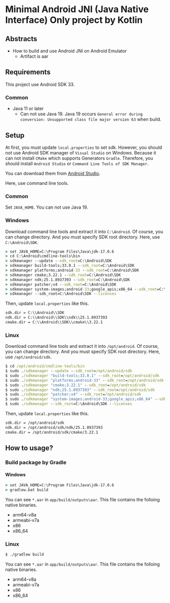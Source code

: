 # Minimal Android JNI (Java Native Interface) Only project by Kotlin

## Abstracts

* How to build and use Android JNI on Android Emulator
  * Artifact is aar

## Requirements

This project use Android SDK 33.

### Common

* Java 11 or later
  * Can not use Java 19. Java 19 occurs `General error during conversion: Unsupported class file major version 63` when build.

## Setup

At first, you must update `local.properties` to set sdk.
However, you should not use Android SDK manager of `Visual Studio` on Windows.
Because it can not install `CMake` which supports Generators `Gradle`.
Therefore, you should install `Android Studio` or `Command Line Tools of SDK Manager`.

You can download them from [Android Studio](https://developer.android.com/studio).

Here, use command line tools.

### Common

Set `JAVA_HOME`.
You can not use Java 19.

### Windows

Download command line tools and extract it into `C:\Android`. Of course, you can change directory. 
And you must specify SDK root directory. Here, use `C:\Android\SDK`.

````bat
> set JAVA_HOME=C:\Program Files\Java\jdk-17.0.6
> cd C:\Android\cmdline-tools\bin
> sdkmanager --update --sdk_root=C:\Android\SDK
> sdkmanager build-tools;33.0.1 --sdk_root=C:\Android\SDK
> sdkmanager platforms;android-33 --sdk_root=C:\Android\SDK
> sdkmanager cmake;3.22.1 --sdk_root=C:\Android\SDK
> sdkmanager ndk;25.1.8937393 --sdk_root=C:\Android\SDK
> sdkmanager patcher;v4 --sdk_root=C:\Android\SDK
> sdkmanager system-images;android-33;google_apis;x86_64 --sdk_root=C:\Android\SDK
> sdkmanager --sdk_root=C:\Android\SDK --licenses
````

Then, update `local.properties` like this.

````txt
sdk.dir = C:\\Android\\SDK
ndk.dir = C:\\Android\\SDK\\ndk\\25.1.8937393
cmake.dir = C:\\Android\\SDK\\cmake\\3.22.1
````

### Linux

Download command line tools and extract it into `/opt/android`. Of course, you can change directory. 
And you must specify SDK root directory. Here, use `/opt/android/sdk`.

````bat
$ cd /opt/android/cmdline-tools/bin
$ sudo ./sdkmanager --update --sdk_root=/opt/android/sdk
$ sudo ./sdkmanager "build-tools;33.0.1" --sdk_root=/opt/android/sdk
$ sudo ./sdkmanager "platforms;android-33" --sdk_root=/opt/android/sdk
$ sudo ./sdkmanager "cmake;3.22.1" --sdk_root=/opt/android/sdk
$ sudo ./sdkmanager "ndk;25.1.8937393" --sdk_root=/opt/android/sdk
$ sudo ./sdkmanager "patcher;v4" --sdk_root=/opt/android/sdk
$ sudo ./sdkmanager "system-images;android-33;google_apis;x86_64" --sdk_root=/opt/android/sdk
$ sudo ./sdkmanager --sdk_root=C:\Android\SDK --licenses
````

Then, update `local.properties` like this.

````txt
sdk.dir = /opt/android/sdk
ndk.dir = /opt/android/sdk/ndk/25.1.8937393
cmake.dir = /opt/android/sdk/cmake/3.22.1
````

## How to usage?

### Build package by Gradle

#### Windows

````bat
> set JAVA_HOME=C:\Program Files\Java\jdk-17.0.6
> gradlew.bat build
````

You can see `*.aar` in `app/build/outputs\aar`.
This file contains the folloing native binaries.

* arm64-v8a
* armeabi-v7a
* x86
* x86_64

### Linux

````sh
$ ./gradlew build
````

You can see `*.aar` in `app/build/outputs\aar`.
This file contains the folloing native binaries.

* arm64-v8a
* armeabi-v7a
* x86
* x86_64

